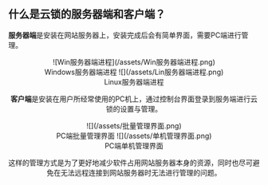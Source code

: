 ## 什么是云锁的服务器端和客户端？

**服务器端**是安装在网站服务器上，安装完成后会有简单界面，需要PC端进行管理。
<center>
![Win服务器端进程](/assets/Win服务器端进程.png)
<br>Windows服务器端进程
![](/assets/Lin服务器端进程.png)
<br>Linux服务器端进程

**客户端**是安装在用户所经常使用的PC机上，通过控制台界面登录到服务端进行云锁的设置与管理。
<center>
![](/assets/批量管理界面.png)
<br>PC端批量管理界面
![](/assets/单机管理界面.png)
<br>PC端单机管理界面

这样的管理方式是为了更好地减少软件占用网站服务器本身的资源，同时也尽可避免在无法远程连接到网站服务器时无法进行管理的问题。